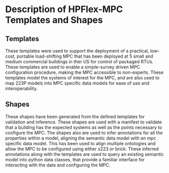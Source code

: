 # Description of HPFlex-MPC Templates and Shapes

## Templates 

These templates were used to support the deployment of a practical, low-cost, portable load-shifting MPC that has been deployed at 5 small and medium commercial buildings in ther US for control of packaged RTUs. These templates are used to enable a simple-survey driven MPC configuration procedure, making the MPC accessible to non-experts. These templates model the systems of interest for the MPC, and are also used to map 223P models into MPC specific data models for ease of use and interoperability.  

## Shapes

These shapes have been generated from the defined templates for validation and inference. These shapes are used with a manifest to validate that a building has the expected systems as well as the points necessary to configure the MPC. The shapes also are used to infer annotations for all the properties within a model, aligning the semantic data model with an mpc specific data model. This has been used to align multiple ontologies and allow the MPC to be configured using either s223 or brick. These inferred annotations along with the templates are used to query an existing semantic model into python data classes, that provide a familiar interface for interacting with the data and configuring the MPC. 